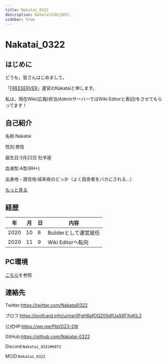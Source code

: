 ```yaml
---
title: Nakatai_0322
description: Nakataiの自己紹介。
sidebar: true
---
```

# Nakatai_0322

## はじめに

どうも，皆さんはじめまして。

「[FREESERVER](https://www.freeserver.pro)」運営のNakataiと申します。

私は，現在Wiki(広報)担当(AdminサーバーではWiki Editorと表記)をさせてもらってます！

## 自己紹介

名称:Nakatai

性別:男性

誕生日:3月22日 牡羊座

血液型:A型(RH+)

出身地・居住地:岐阜県のどっか（よく田舎者をバカにされる...）

[もっと見る](https://vprof.me/@/Nakatai_0322)

## 経歴

| 年    | 月   | 日   | 内容             |
| ---- | --- | --- | -------------- |
| 2020 | 10  | 8   | Builderとして運営就任 |
| 2020 | 11  | 9   | Wiki Editorへ転向 |

## PC環境

[こちら](https://www.geartics.com/Nakatai_0322)を参照

## 連絡先

Twitter:https://twitter.com/Nakatai0322

プロフ:https://profcard.info/u/msr0FgH8afOQZ05dfUaS6FXoKlL2

公式HP:https://wp.me/PbVDZ3-2W

GitHub:https://github.com/Nakatai-0322

Discord:`Nakatai_0322#6872`

MCID:`Nakatai_0322`
